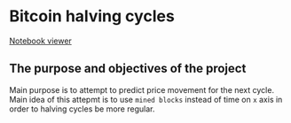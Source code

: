 #  Bitcoin halving cycles  
  
[Notebook viewer](https://nbviewer.org/github/ootho/crypto_forecasting/tree/master/features/halving_cycles/halving_cycles.ipynb)  

## The purpose and objectives of the project  
  
Main purpose is to attempt to predict price movement for the next cycle.  
Main idea of this attepmt is to use `mined blocks` instead of time on `x` axis in order to halving cycles be more regular.  
  
<br>